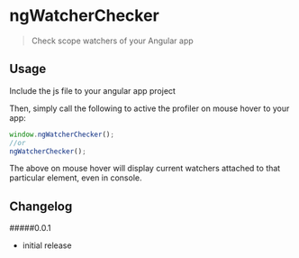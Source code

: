 # ngWatcherChecker
> Check scope watchers of your Angular app

## Usage

Include the js file to your angular app project

Then, simply call the following to active the profiler on mouse hover to your app:

```javascript
window.ngWatcherChecker();
//or
ngWatcherChecker();
```

The above on mouse hover will display current watchers attached to that particular element, even in console.



## Changelog

#####0.0.1
- initial release
